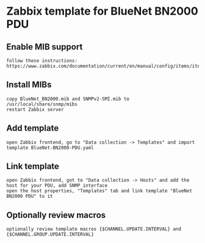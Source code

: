 # Zabbix template for BlueNet BN2000 PDU

## Enable MIB support

    follow these instructions: https://www.zabbix.com/documentation/current/en/manual/config/items/itemtypes/snmp/mibs

## Install MIBs

    copy BlueNet_BN2000.mib and SNMPv2-SMI.mib to /usr/local/share/snmp/mibs
    restart Zabbix server

## Add template

    open Zabbix frontend, go to "Data collection -> Templates" and import template BlueNet-BN2000-PDU.yaml

## Link template

    open Zabbix frontend, got to "Data collection -> Hosts" and add the host for your PDU, add SNMP interface
    open the host properties, "Templates" tab and link template "BlueNet BN2000 PDU" to it

## Optionally review macros

    optionally review template macros {$CHANNEL.UPDATE.INTERVAL} and {$CHANNEL.GROUP.UPDATE.INTERVAL}

